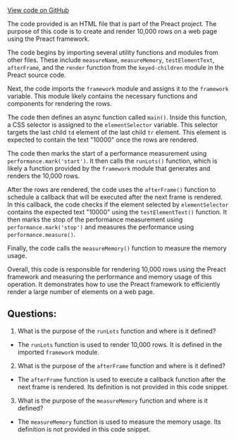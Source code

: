 [View code on GitHub](https://github.com/preactjs/preact/benches/src/07_create10k.html)

The code provided is an HTML file that is part of the Preact project. The purpose of this code is to create and render 10,000 rows on a web page using the Preact framework.

The code begins by importing several utility functions and modules from other files. These include `measureName`, `measureMemory`, `testElementText`, `afterFrame`, and the `render` function from the `keyed-children` module in the Preact source code.

Next, the code imports the `framework` module and assigns it to the `framework` variable. This module likely contains the necessary functions and components for rendering the rows.

The code then defines an async function called `main()`. Inside this function, a CSS selector is assigned to the `elementSelector` variable. This selector targets the last child `td` element of the last child `tr` element. This element is expected to contain the text "10000" once the rows are rendered.

The code then marks the start of a performance measurement using `performance.mark('start')`. It then calls the `runLots()` function, which is likely a function provided by the `framework` module that generates and renders the 10,000 rows.

After the rows are rendered, the code uses the `afterFrame()` function to schedule a callback that will be executed after the next frame is rendered. In this callback, the code checks if the element selected by `elementSelector` contains the expected text "10000" using the `testElementText()` function. It then marks the stop of the performance measurement using `performance.mark('stop')` and measures the performance using `performance.measure()`.

Finally, the code calls the `measureMemory()` function to measure the memory usage.

Overall, this code is responsible for rendering 10,000 rows using the Preact framework and measuring the performance and memory usage of this operation. It demonstrates how to use the Preact framework to efficiently render a large number of elements on a web page.
## Questions: 
 1. What is the purpose of the `runLots` function and where is it defined?
- The `runLots` function is used to render 10,000 rows. It is defined in the imported `framework` module.

2. What is the purpose of the `afterFrame` function and where is it defined?
- The `afterFrame` function is used to execute a callback function after the next frame is rendered. Its definition is not provided in this code snippet.

3. What is the purpose of the `measureMemory` function and where is it defined?
- The `measureMemory` function is used to measure the memory usage. Its definition is not provided in this code snippet.